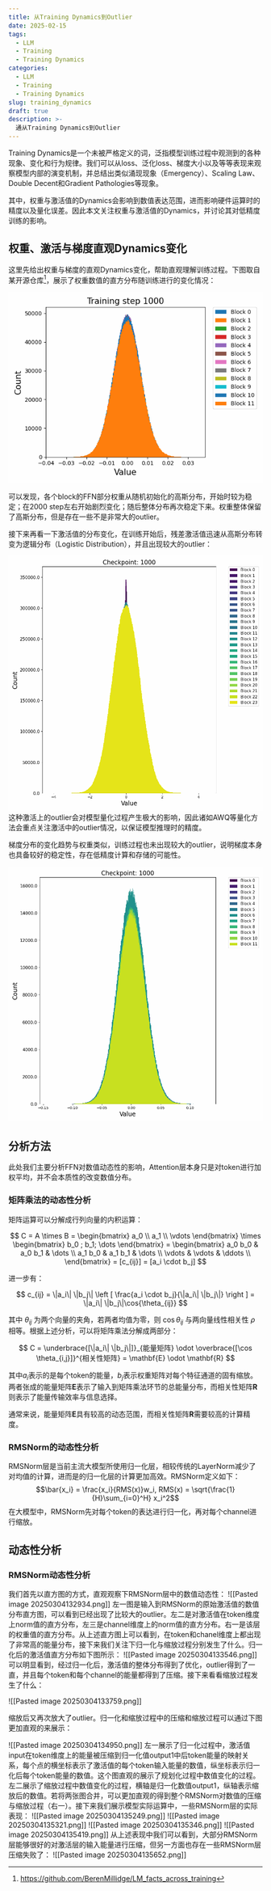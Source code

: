 ```yaml
---
title: 从Training Dynamics到Outlier
date: 2025-02-15
tags:
  - LLM
  - Training
  - Training Dynamics
categories:
  - LLM
  - Training
  - Training Dynamics
slug: training_dynamics
draft: true
description: >-
  通从Training Dynamics到Outlier
---
```


Training Dynamics是一个未被严格定义的词，泛指模型训练过程中观测到的各种现象、变化和行为规律。我们可以从loss、泛化loss、梯度大小以及等等表现来观察模型内部的演变机制，并总结出类似涌现现象（Emergency）、Scaling Law、Double Decent和Gradient Pathologies等现象。

其中，权重与激活值的Dynamics会影响到数值表达范围，进而影响硬件运算时的精度以及量化误差。因此本文关注权重与激活值的Dynamics，并讨论其对低精度训练的影响。

## 权重、激活与梯度直观Dynamics变化

这里先给出权重与梯度的直观Dynamics变化，帮助直观理解训练过程。下图取自某开源仓库[^llm_facts]，展示了权重数值的直方分布随训练进行的变化情况：

![](./imgs/tdynamocs/weight_histograms_all_together_animation_mlp_h24h_800m.gif)

可以发现，各个block的FFN部分权重从随机初始化的高斯分布，开始时较为稳定；在2000 step左右开始剧烈变化；随后整体分布再次稳定下来。权重整体保留了高斯分布，但是存在一些不是非常大的outlier。

接下来再看一下激活值的分布变化，在训练开始后，残差激活值迅速从高斯分布转变为逻辑分布（Logistic Distribution），并且出现较大的outlier：

![](./imgs/tdynamocs/acc.gif)
这种激活上的outlier会对模型量化过程产生极大的影响，因此诸如AWQ等量化方法会重点关注激活中的outlier情况，以保证模型推理时的精度。

梯度分布的变化趋势与权重类似，训练过程也未出现较大的outlier，说明梯度本身也具备较好的稳定性，存在低精度计算和存储的可能性。

![](./imgs/tdynamocs/grad.gif)

## 分析方法
此处我们主要分析FFN对数值动态性的影响，Attention层本身只是对token进行加权平均，并不会本质性的改变数值分布。
### 矩阵乘法的动态性分析

矩阵运算可以分解成行列向量的内积运算：

$$
C = A \times B =
\begin{bmatrix}
a_0 \\
a_1 \\
\vdots
\end{bmatrix}
\times
\begin{bmatrix}
b_0 ;
b_1;
\dots
\end{bmatrix} =
\begin{bmatrix}
a_0 b_0 & a_0 b_1 & \dots \\
a_1 b_0 & a_1 b_1 & \dots \\
\vdots & \vdots & \ddots \\
\end{bmatrix}
= [c_{ij}] = [a_i \cdot b_j]
$$

进一步有：

$$
c_{ij} = \|a_i\| \|b_j\| \left [ \frac{a_i \cdot b_j}{\|a_i\| \|b_j\|} \right ] = \|a_i\| \|b_j\|\cos{\theta_{ij}}
$$

其中 $\theta_{ij}$ 为两个向量的夹角，若两者均值为零，则 $\cos{\theta_{ij}}$ 与两向量线性相关性 $\rho$ 相等。根据上述分析，可以将矩阵乘法分解成两部分：

$$
C = \underbrace{[\|a_i\| \|b_j\|]}_{能量矩阵} \odot \overbrace{[\cos \theta_{i,j}]}^{相关性矩阵} = \mathbf{E} \odot \mathbf{R}
$$

其中$a_i$表示的是每个token的能量，$b_j$表示权重矩阵对每个特征通道的固有缩放。两者张成的能量矩阵$\mathbf{E}$表示了输入到矩阵乘法环节的总能量分布，而相关性矩阵$\mathbf{R}$则表示了能量传输效率与信息选择。

通常来说，能量矩阵$\mathbf{E}$具有较高的动态范围，而相关性矩阵$\mathbf{R}$需要较高的计算精度。

### RMSNorm的动态性分析

RMSNorm层是当前主流大模型所使用归一化层，相较传统的LayerNorm减少了对均值的计算，进而是的归一化层的计算更加高效。RMSNorm定义如下：
$$\bar{x_i} = \frac{x_i}{RMS(x)}w_i, RMS(x) = \sqrt{\frac{1}{H}\sum_{i=0}^H} x_i^2$$
在大模型中，RMSNorm先对每个token的表达进行归一化，再对每个channel进行缩放。

## 动态性分析
### RMSNorm动态性分析
我们首先以直方图的方式，直观观察下RMSNorm层中的数值动态性：
![[Pasted image 20250304132934.png]]
左一图是输入到RMSNorm的原始激活值的数值分布直方图，可以看到已经出现了比较大的outlier。左二是对激活值在token维度上norm值的直方分布，左三是channel维度上的norm值的直方分布。右一是该层的权重值的直方分布。从上述直方图上可以看到，在token和chanel维度上都出现了非常高的能量分布，接下来我们关注下归一化与缩放过程分别发生了什么。归一化后的激活值直方分布如下图所示：
![[Pasted image 20250304133546.png]]
可以明显看到，经过归一化后，激活值的整体分布得到了优化，outlier得到了一直，并且每个token和每个channel的能量都得到了压缩。接下来看看缩放过程发生了什么：

![[Pasted image 20250304133759.png]]

缩放后又再次放大了outlier。归一化和缩放过程中的压缩和缩放过程可以通过下图更加直观的来展示：

![[Pasted image 20250304134950.png]]
左一展示了归一化过程中，激活值input在token维度上的能量被压缩到归一化值output1中后token能量的映射关系，每个点的横坐标表示了激活值的每个token输入能量的数值，纵坐标表示归一化后每个token能量的数值。这个图直观的展示了规划化过程中数值变化的过程。左二展示了缩放过程中数值变化的过程，横轴是归一化数值output1，纵轴表示缩放后的数值。若将两张图合并，可以更加直观的得到整个RMSNorm对数值的压缩与缩放过程（右一）。接下来我们展示模型实际运算中，一些RMSNorm层的实际表现：
![[Pasted image 20250304135249.png]]
![[Pasted image 20250304135321.png]]
![[Pasted image 20250304135346.png]]
![[Pasted image 20250304135419.png]]
从上述表现中我们可以看到，大部分RMSNorm层能够很好的对激活层的输入能量进行压缩，但另一方面也存在一些RMSNorm层压缩失败了：
![[Pasted image 20250304135652.png]]


[^llm_facts]: https://github.com/BerenMillidge/LM_facts_across_training
[^facts_training]: [Basic facts about language models during training](https://www.alignmentforum.org/posts/2JJtxitp6nqu6ffak/basic-facts-about-language-models-during-training-1)